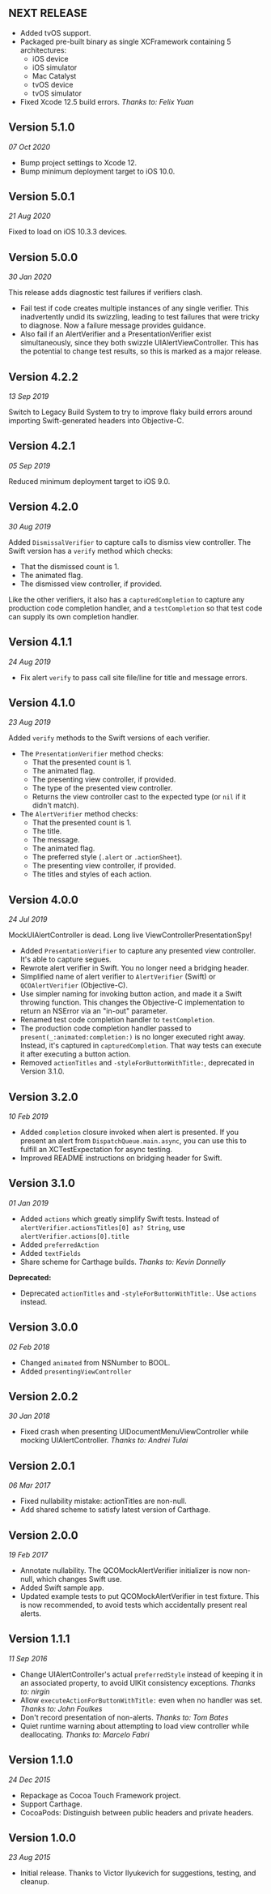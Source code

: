NEXT RELEASE
------------

- Added tvOS support.
- Packaged pre-built binary as single XCFramework containing 5 architectures:
  * iOS device
  * iOS simulator
  * Mac Catalyst
  * tvOS device
  * tvOS simulator
- Fixed Xcode 12.5 build errors. _Thanks to: Felix Yuan_


Version 5.1.0
-------------
_07 Oct 2020_

- Bump project settings to Xcode 12.
- Bump minimum deployment target to iOS 10.0.


Version 5.0.1
-------------
_21 Aug 2020_

Fixed to load on iOS 10.3.3 devices.


Version 5.0.0
-------------
_30 Jan 2020_

This release adds diagnostic test failures if verifiers clash.

- Fail test if code creates multiple instances of any single verifier. This inadvertently undid its
  swizzling, leading to test failures that were tricky to diagnose. Now a failure message provides
  guidance.
- Also fail if an AlertVerifier and a PresentationVerifier exist simultaneously, since they both
  swizzle UIAlertViewController. This has the potential to change test results, so this is marked as
  a major release.


Version 4.2.2
-------------
_13 Sep 2019_

Switch to Legacy Build System to try to improve flaky build errors around importing Swift-generated
headers into Objective-C.


Version 4.2.1
-------------
_05 Sep 2019_

Reduced minimum deployment target to iOS 9.0.


Version 4.2.0
-------------
_30 Aug 2019_

Added `DismissalVerifier` to capture calls to dismiss view controller. The Swift version has a
`verify` method which checks:
  * That the dismissed count is 1.
  * The animated flag.
  * The dismissed view controller, if provided.

Like the other verifiers, it also has a `capturedCompletion` to capture any production code
completion handler, and a `testCompletion` so that test code can supply its own completion handler.


Version 4.1.1
-------------
_24 Aug 2019_

- Fix alert `verify` to pass call site file/line for title and message errors.


Version 4.1.0
-------------
_23 Aug 2019_

Added `verify` methods to the Swift versions of each verifier.

- The `PresentationVerifier` method checks:
  * That the presented count is 1.
  * The animated flag.
  * The presenting view controller, if provided.
  * The type of the presented view controller.
  * Returns the view controller cast to the expected type (or `nil` if it didn't match).
- The `AlertVerifier` method checks:
  * That the presented count is 1.
  * The title.
  * The message.
  * The animated flag.
  * The preferred style (`.alert` or `.actionSheet`).
  * The presenting view controller, if provided.
  * The titles and styles of each action.


Version 4.0.0
-------------
_24 Jul 2019_

MockUIAlertController is dead. Long live ViewControllerPresentationSpy!

- Added `PresentationVerifier` to capture any presented view controller. It's able to capture segues.
- Rewrote alert verifier in Swift. You no longer need a bridging header.
- Simplified name of alert verifier to `AlertVerifier` (Swift) or `QCOAlertVerifier` (Objective-C).
- Use simpler naming for invoking button action, and made it a Swift throwing function. This changes the Objective-C implementation to return an NSError via an "in-out" parameter.
- Renamed test code completion handler to `testCompletion`.
- The production code completion handler passed to `present(_:animated:completion:)` is no longer executed right away. Instead, it's captured in `capturedCompletion`. That way tests can execute it after executing a button action.
- Removed `actionTitles` and `-styleForButtonWithTitle:`, deprecated in Version 3.1.0.


Version 3.2.0
-------------
_10 Feb 2019_

- Added `completion` closure invoked when alert is presented. If you present an alert from `DispatchQueue.main.async`, you can use this to fulfill an XCTestExpectation for async testing.
- Improved README instructions on bridging header for Swift.


Version 3.1.0
-------------
_01 Jan 2019_

- Added `actions` which greatly simplify Swift tests. Instead of `alertVerifier.actionsTitles[0] as? String`, use `alertVerifier.actions[0].title`
- Added `preferredAction`
- Added `textFields`
- Share scheme for Carthage builds. _Thanks to: Kevin Donnelly_

**Deprecated:**

- Deprecated `actionTitles` and `-styleForButtonWithTitle:`. Use `actions` instead.


Version 3.0.0
------------
_02 Feb 2018_

- Changed `animated` from NSNumber to BOOL.
- Added `presentingViewController`


Version 2.0.2
-------------
_30 Jan 2018_

- Fixed crash when presenting UIDocumentMenuViewController while mocking UIAlertController. _Thanks to: Andrei Tulai_


Version 2.0.1
-------------
_06 Mar 2017_

- Fixed nullability mistake: actionTitles are non-null.
- Add shared scheme to satisfy latest version of Carthage.


Version 2.0.0
-------------
_19 Feb 2017_

- Annotate nullability. The QCOMockAlertVerifier initializer is now non-null, which changes Swift use.
- Added Swift sample app.
- Updated example tests to put QCOMockAlertVerifier in test fixture. This is now recommended, to avoid tests which accidentally present real alerts.


Version 1.1.1
-------------
_11 Sep 2016_

- Change UIAlertController's actual `preferredStyle` instead of keeping it in an associated
  property, to avoid UIKit consistency exceptions. _Thanks to: nirgin_
- Allow `executeActionForButtonWithTitle:` even when no handler was set. _Thanks to: John Foulkes_
- Don't record presentation of non-alerts. _Thanks to: Tom Bates_
- Quiet runtime warning about attempting to load view controller while deallocating.
  _Thanks to: Marcelo Fabri_


Version 1.1.0
-------------
_24 Dec 2015_

- Repackage as Cocoa Touch Framework project.
- Support Carthage.
- CocoaPods: Distinguish between public headers and private headers.


Version 1.0.0
-------------
_23 Aug 2015_

- Initial release. Thanks to Victor Ilyukevich for suggestions, testing, and
cleanup.
